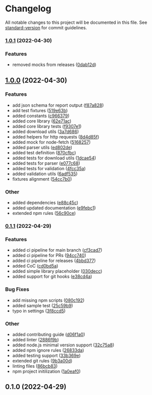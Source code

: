 # Changelog

All notable changes to this project will be documented in this file. See [standard-version](https://github.com/conventional-changelog/standard-version) for commit guidelines.

### [1.0.1](https://github.com/airemad/node-acustic/compare/v1.0.0...v1.0.1) (2022-04-30)


### Features

* removed mocks from releases ([0dab12d](https://github.com/airemad/node-acustic/commits/0dab12d93aa3517c9232d498a66b594b37a96fb2))

## [1.0.0](https://github.com/airemad/node-acustic/compare/v0.1.1...v1.0.0) (2022-04-30)


### Features

* add json schema for report output ([f87a828](https://github.com/airemad/node-acustic/commits/f87a82812f8ae2901c6689aa63cc9e8cecfcbd73))
* add test fixtures ([519e63b](https://github.com/airemad/node-acustic/commits/519e63b95bc81211411a502771d2d89b1b27ae83))
* added constants ([c966379](https://github.com/airemad/node-acustic/commits/c966379eae289115e8c8691bb75ff07b9c2d8f31))
* added core library ([62e71ac](https://github.com/airemad/node-acustic/commits/62e71ac7a5c236dbd7864ba63b83dae7786063b1))
* added core library tests ([f9307e1](https://github.com/airemad/node-acustic/commits/f9307e15a40b7ae144c70cbb7ac3a2d8e290b77a))
* added download utils ([3a7d686](https://github.com/airemad/node-acustic/commits/3a7d68671f044e4348fea29a91df4aa726dfa7d8))
* added helpers for http requests ([8d4d85f](https://github.com/airemad/node-acustic/commits/8d4d85f11740ff30aff247365e5b650106fdfb51))
* added mock for node-fetch ([5168257](https://github.com/airemad/node-acustic/commits/51682575cbb003091df5d88e661eb054b2d4a419))
* added parser utils ([ed802de](https://github.com/airemad/node-acustic/commits/ed802deaeedeb97d0b4add09b7925eee392ffb37))
* added test definition ([870cfbc](https://github.com/airemad/node-acustic/commits/870cfbcd855988b3012b04ee8d44aea57c32377e))
* added tests for download utils ([1dcae54](https://github.com/airemad/node-acustic/commits/1dcae54b3019bd330835efdb5afbf7c73e6ce8f5))
* added tests for parser ([e077c68](https://github.com/airemad/node-acustic/commits/e077c68e453bc094aa9437788218f3f3d5bd0973))
* added tests for validation ([4fcc35a](https://github.com/airemad/node-acustic/commits/4fcc35a23114f2af525eaa0fb8f42385614d5dff))
* added validation utils ([6adf535](https://github.com/airemad/node-acustic/commits/6adf535a63b8578a94ea5272e8976ad721218b55))
* fixtures alignment ([54cc7b0](https://github.com/airemad/node-acustic/commits/54cc7b05ad3cdc5703dfba7a4fae95fa4a832393))


### Other

* added dependencies ([e88c45c](https://github.com/airemad/node-acustic/commits/e88c45c9496dbacd9665fa01e85cbb3173e8740f))
* added updated documentation ([e9febc1](https://github.com/airemad/node-acustic/commits/e9febc1284b9e35f81d2df507fe17c4d825f630e))
* extended npm rules ([56c90ce](https://github.com/airemad/node-acustic/commits/56c90ce2952ba026d5f9656c08e53fe8da48f671))

### [0.1.1](https://github.com/airemad/node-acustic/compare/v0.1.0...v0.1.1) (2022-04-29)


### Features

* added ci pipeline for main branch ([cf3cad7](https://github.com/airemad/node-acustic/commits/cf3cad7de9e3aaaa7dbead9643775bb784aab2d8))
* added ci pipeline for PRs ([94cc740](https://github.com/airemad/node-acustic/commits/94cc740e692b5980795e8161627c5fd2087daf76))
* added ci pipeline for releases ([4bbd377](https://github.com/airemad/node-acustic/commits/4bbd377df6dc6735c18224e3dc4b936b63b2cd77))
* added CoC ([cd0bd5a](https://github.com/airemad/node-acustic/commits/cd0bd5ad4a2fbdf46277c1a48dc7d70d8e3d3f46))
* added simple library placeholder ([030decc](https://github.com/airemad/node-acustic/commits/030decccf5168ee874c3599ada85a17d70c3b85b))
* added support for git hooks ([e38cd4a](https://github.com/airemad/node-acustic/commits/e38cd4ab0cf92a6bcd3f8d16cc734ccdc3161508))


### Bug Fixes

* add missing npm scripts ([080c192](https://github.com/airemad/node-acustic/commits/080c1923887b9a71f5314f2b2232169bc00ce4f6))
* added sample test ([25c59b9](https://github.com/airemad/node-acustic/commits/25c59b9875c64b0ca18d8cc8318b12fd7fa8894f))
* typo in settings ([3f8ccd5](https://github.com/airemad/node-acustic/commits/3f8ccd572196e83348170133f5bbc3c7750c4f12))


### Other

* added contributing guide ([d06f1a0](https://github.com/airemad/node-acustic/commits/d06f1a0f63864640e9150247bed39996863d7e6c))
* added linter ([2886f9b](https://github.com/airemad/node-acustic/commits/2886f9b0c0d3bec513c796b77ed6304cf3dacc1b))
* added node.js minimal version support ([32c75a8](https://github.com/airemad/node-acustic/commits/32c75a81d42e16166aa3bc0c8e4a5f4ded8c9ecd))
* added npm ignore rules ([26833da](https://github.com/airemad/node-acustic/commits/26833dad249dc1669406356f73af5bb7d5c706f2))
* added testing support ([33b369e](https://github.com/airemad/node-acustic/commits/33b369e43df5b29a43b257aed7fc514fcd04a4a6))
* extended git rules ([9b3a00d](https://github.com/airemad/node-acustic/commits/9b3a00dcb9f074cf56375c1dfeea111cb87962ac))
* linting files ([86bcb83](https://github.com/airemad/node-acustic/commits/86bcb830d42dd22315a630306f771ef8acf8cbf6))
* npm project initilization ([1a0eaf0](https://github.com/airemad/node-acustic/commits/1a0eaf0b163da91544ee53fe4e7109862ff2f84e))

## 0.1.0 (2022-04-29)
